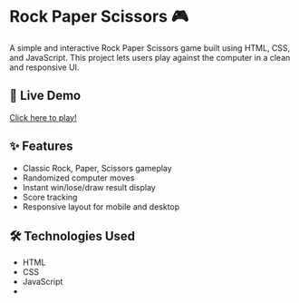 # Rock Paper Scissors 🎮

A simple and interactive Rock Paper Scissors game built using HTML, CSS, and JavaScript. This project lets users play against the computer in a clean and responsive UI.

## 🔗 Live Demo

[Click here to play!](https://shleshitha.github.io/Rock-Paper-Scissors/RPS.html)

## ✨ Features

- Classic Rock, Paper, Scissors gameplay
- Randomized computer moves
- Instant win/lose/draw result display
- Score tracking 
- Responsive layout for mobile and desktop

## 🛠 Technologies Used

- HTML
- CSS
- JavaScript
- 
